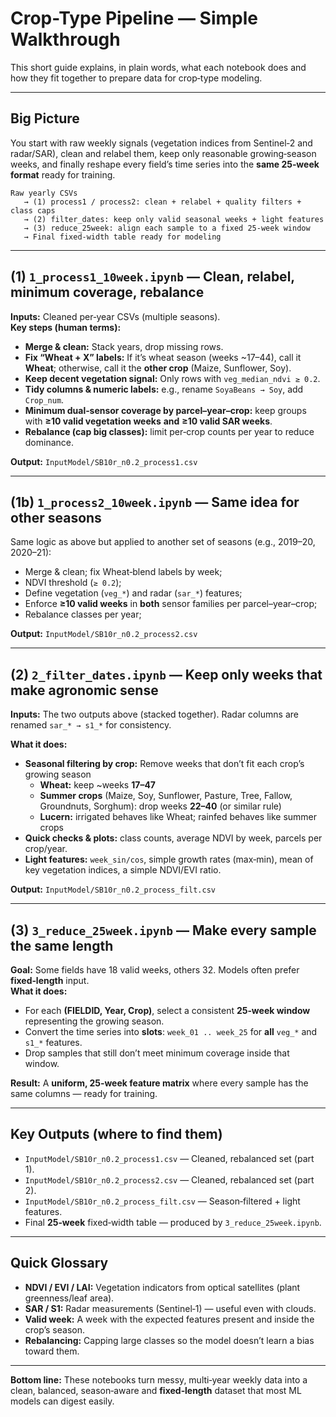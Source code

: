 # Crop-Type Pipeline — Simple Walkthrough

This short guide explains, in plain words, what each notebook does and how they fit together to prepare data for crop‑type modeling.

---

## Big Picture

You start with raw weekly signals (vegetation indices from Sentinel‑2 and radar/SAR), clean and relabel them, keep only reasonable growing‑season weeks, and finally reshape every field’s time series into the **same 25‑week format** ready for training.

```
Raw yearly CSVs
   → (1) process1 / process2: clean + relabel + quality filters + class caps
   → (2) filter_dates: keep only valid seasonal weeks + light features
   → (3) reduce_25week: align each sample to a fixed 25-week window
   → Final fixed-width table ready for modeling
```

---

## (1) `1_process1_10week.ipynb` — Clean, relabel, minimum coverage, rebalance

**Inputs:** Cleaned per‑year CSVs (multiple seasons).  
**Key steps (human terms):**
- **Merge & clean:** Stack years, drop missing rows.
- **Fix “Wheat + X” labels:** If it’s wheat season (weeks ~17–44), call it **Wheat**; otherwise, call it the **other crop** (Maize, Sunflower, Soy).
- **Keep decent vegetation signal:** Only rows with `veg_median_ndvi ≥ 0.2`.
- **Tidy columns & numeric labels:** e.g., rename `SoyaBeans → Soy`, add `Crop_num`.
- **Minimum dual‑sensor coverage by parcel–year–crop:** keep groups with **≥10 valid vegetation weeks** **and** **≥10 valid SAR weeks**.
- **Rebalance (cap big classes):** limit per‑crop counts per year to reduce dominance.
  
**Output:** `InputModel/SB10r_n0.2_process1.csv`

---

## (1b) `1_process2_10week.ipynb` — Same idea for other seasons

Same logic as above but applied to another set of seasons (e.g., 2019–20, 2020–21):
- Merge & clean; fix Wheat‑blend labels by week;
- NDVI threshold (`≥ 0.2`);
- Define vegetation (`veg_*`) and radar (`sar_*`) features;
- Enforce **≥10 valid weeks** in **both** sensor families per parcel–year–crop;
- Rebalance classes per year;
  
**Output:** `InputModel/SB10r_n0.2_process2.csv`

---

## (2) `2_filter_dates.ipynb` — Keep only weeks that make agronomic sense

**Inputs:** The two outputs above (stacked together). Radar columns are renamed `sar_* → s1_*` for consistency.

**What it does:**
- **Seasonal filtering by crop:** Remove weeks that don’t fit each crop’s growing season  
  - **Wheat:** keep ~weeks **17–47**  
  - **Summer crops** (Maize, Soy, Sunflower, Pasture, Tree, Fallow, Groundnuts, Sorghum): drop weeks **22–40** (or similar rule)  
  - **Lucern:** irrigated behaves like Wheat; rainfed behaves like summer crops
- **Quick checks & plots:** class counts, average NDVI by week, parcels per crop/year.
- **Light features:** `week_sin/cos`, simple growth rates (max‑min), mean of key vegetation indices, a simple NDVI/EVI ratio.

**Output:** `InputModel/SB10r_n0.2_process_filt.csv`

---

## (3) `3_reduce_25week.ipynb` — Make every sample the same length

**Goal:** Some fields have 18 valid weeks, others 32. Models often prefer **fixed‑length** input.  
**What it does:**
- For each **(FIELDID, Year, Crop)**, select a consistent **25‑week window** representing the growing season.
- Convert the time series into **slots**: `week_01 .. week_25` for **all** `veg_*` and `s1_*` features.
- Drop samples that still don’t meet minimum coverage inside that window.
  
**Result:** A **uniform, 25‑week feature matrix** where every sample has the same columns — ready for training.

---

## Key Outputs (where to find them)

- `InputModel/SB10r_n0.2_process1.csv` — Cleaned, rebalanced set (part 1).  
- `InputModel/SB10r_n0.2_process2.csv` — Cleaned, rebalanced set (part 2).  
- `InputModel/SB10r_n0.2_process_filt.csv` — Season‑filtered + light features.  
- Final **25‑week** fixed‑width table — produced by `3_reduce_25week.ipynb`.

---

## Quick Glossary

- **NDVI / EVI / LAI:** Vegetation indicators from optical satellites (plant greenness/leaf area).  
- **SAR / S1:** Radar measurements (Sentinel‑1) — useful even with clouds.  
- **Valid week:** A week with the expected features present and inside the crop’s season.  
- **Rebalancing:** Capping large classes so the model doesn’t learn a bias toward them.

---

**Bottom line:** These notebooks turn messy, multi‑year weekly data into a clean, balanced, season‑aware and **fixed‑length** dataset that most ML models can digest easily.
